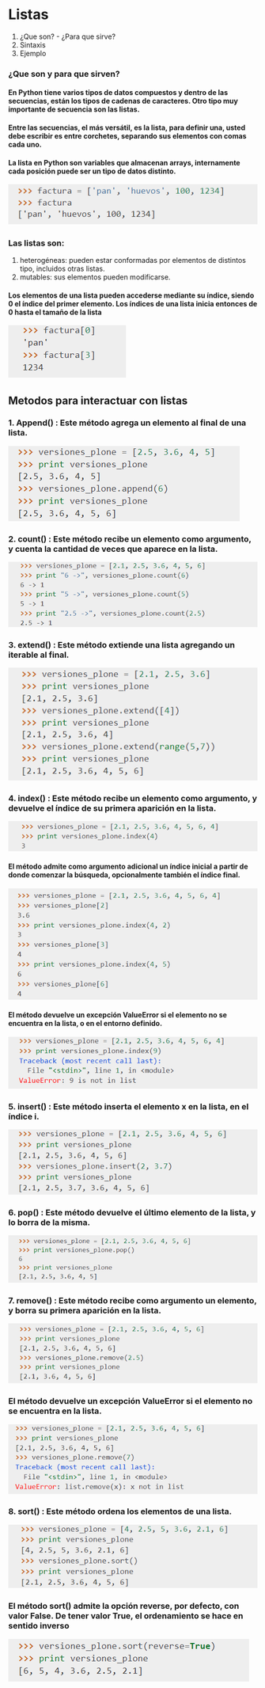 # Listas

1. ¿Que son? - ¿Para que sirve?
2. Sintaxis
3. Ejemplo

### ¿Que son y para que sirven?

#### En Python tiene varios tipos de datos compuestos y dentro de las secuencias, están los tipos de cadenas de caracteres. Otro tipo muy importante de secuencia son las listas.

#### Entre las secuencias, el más versátil, es la lista, para definir una, usted debe escribir es entre corchetes, separando sus elementos con comas cada uno.

#### La lista en Python son variables que almacenan arrays, internamente cada posición puede ser un tipo de datos distinto.

![listas](/imagenes/listas.png)

### Las listas son:
1. heterogéneas: pueden estar conformadas por elementos de distintos tipo, incluidos otras listas.
2. mutables: sus elementos pueden modificarse.

#### Los elementos de una lista pueden accederse mediante su índice, siendo 0 el índice del primer elemento. Los índices de una lista inicia entonces de 0 hasta el tamaño de la lista

![listas](/imagenes/listas1.png)

## Metodos para interactuar con listas

### 1. Append() : Este método agrega un elemento al final de una lista.
![append](/imagenes/append.png)

### 2. count() : Este método recibe un elemento como argumento, y cuenta la cantidad de veces que aparece en la lista.
![count](../imagenes/count.png)

### 3. extend() : Este método extiende una lista agregando un iterable al final.

![extend](../imagenes/extend.png)

### 4. index() : Este método recibe un elemento como argumento, y devuelve el índice de su primera aparición en la lista.
![index](../imagenes/listas2.png)

#### El método admite como argumento adicional un índice inicial a partir de donde comenzar la búsqueda, opcionalmente también el índice final.
![index](../imagenes/index.png)

#### El método devuelve un excepción ValueError si el elemento no se encuentra en la lista, o en el entorno definido.
![index](/imagenes/index1.png)

### 5. insert() : Este método inserta el elemento x en la lista, en el índice i.
![insert](../imagenes/insert.png)

### 6. pop() : Este método devuelve el último elemento de la lista, y lo borra de la misma.
![pop](../imagenes/pop.png)

### 7.  remove() : Este método recibe como argumento un elemento, y borra su primera aparición en la lista.
![remove](../imagenes/remove.png)

### El método devuelve un excepción ValueError si el elemento no se encuentra en la lista.
![remove](../imagenes/remove1.png)

### 8. sort() : Este método ordena los elementos de una lista.
![sort](/imagenes/sort.png)

### El método sort() admite la opción reverse, por defecto, con valor False. De tener valor True, el ordenamiento se hace en sentido inverso
![sort](../imagenes/sort1.png)



